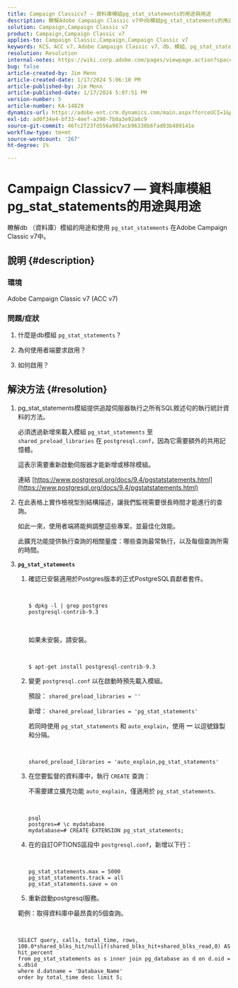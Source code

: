 ```yaml
---
title: Campaign Classicv7 — 資料庫模組pg_stat_statements的用途與用途
description: 瞭解Adobe Campaign Classic v7中db模組pg_stat_statements的用途和使用。
solution: Campaign,Campaign Classic v7
product: Campaign,Campaign Classic v7
applies-to: Campaign Classic,Campaign,Campaign Classic v7
keywords: KCS、ACC v7、Adobe Campaign Classic v7、db、模組、pg_stat_statement、FAQ、PostgreSQL、postgres
resolution: Resolution
internal-notes: https://wiki.corp.adobe.com/pages/viewpage.action?spaceKey=neolane&title=Database+performance+optimization+-+Identify+bottleneck+queries+with+execution+statistics#Databaseperformanceoptimization-Identifybottleneckquerieswithexecutionstatistics-pg_stat_statements
bug: false
article-created-by: Jim Menn
article-created-date: 1/17/2024 5:06:10 PM
article-published-by: Jim Menn
article-published-date: 1/17/2024 5:07:51 PM
version-number: 5
article-number: KA-14829
dynamics-url: https://adobe-ent.crm.dynamics.com/main.aspx?forceUCI=1&pagetype=entityrecord&etn=knowledgearticle&id=ceb6acb1-5ab5-ee11-a569-6045bd006268
exl-id: ad0f34e4-bf33-4eef-a290-7b0a3e92a6c9
source-git-commit: 46fc2f23fd556a987acb96338b6fad03b489141e
workflow-type: tm+mt
source-wordcount: '267'
ht-degree: 1%

---
```


# Campaign Classicv7 — 資料庫模組pg_stat_statements的用途與用途


瞭解db （資料庫）模組的用途和使用 `pg_stat_statements` 在Adobe Campaign Classic v7中。

## 說明 {#description}


### 環境

Adobe Campaign Classic v7 (ACC v7)



### 問題/症狀

1. 什麼是db模組 `pg_stat_statements`？

2. 為何使用者端要求啟用？

3. 如何啟用？


## 解決方法 {#resolution}


1. pg_stat_statements模組提供追蹤伺服器執行之所有SQL敘述句的執行統計資料的方法。


   必須透過新增來載入模組 `pg_stat_statements` 至 `shared_preload_libraries` 在 `postgresql.conf`，因為它需要額外的共用記憶體。


   這表示需要重新啟動伺服器才能新增或移除模組。


   連結 [https://www.postgresql.org/docs/9.4/pgstatstatements.html](https://www.postgresql.org/docs/9.4/pgstatstatements.html)
2. 在此表格上實作檢視型別結構描述，讓我們監視需要很長時間才能進行的查詢。


   如此一來，使用者端將能夠調整這些專案，並最佳化效能。


   此擴充功能提供執行查詢的相關量度：哪些查詢最常執行，以及每個查詢所需的時間。
3. <b>`pg_stat_statements`</b>

   1. 確認已安裝適用於Postgres版本的正式PostgreSQL貢獻者套件。


      <br>

      ```
      $ dpkg -l | grep postgres
      postgresql-contrib-9.3
      ```



      <br>

      如果未安裝，請安裝。


      <br>

      ```
      $ apt-get install postgresql-contrib-9.3
      ```




   2. 變更 `postgresql.conf` 以在啟動時預先載入模組。


      預設： `shared_preload_libraries = ''`


      新增： `shared_preload_libraries = 'pg_stat_statements'`


      若同時使用 `pg_stat_statements` 和 `auto_explain`，使用 <b>一</b> 以逗號錄製和分隔。


      <br>

      ```
      shared_preload_libraries = 'auto_explain,pg_stat_statements'
      ```




   3. 在您要監督的資料庫中，執行 `CREATE` 查詢：


      不需要建立擴充功能 `auto_explain`，僅適用於 `pg_stat_statements`.


      <br>

      ```
      psql
      postgres=# \c mydatabase
      mydatabase=# CREATE EXTENSION pg_stat_statements;
      ```




   4. 在的自訂OPTIONS區段中 `postgresql.conf`，新增以下行：


      <br>

      ```
      pg_stat_statements.max = 5000
      pg_stat_statements.track = all
      pg_stat_statements.save = on
      ```


   5. 重新啟動postgresql服務。



   範例：取得資料庫中最昂貴的5個查詢。


   <br>

   ```
   SELECT query, calls, total_time, rows, 100.0*shared_blks_hit/nullif(shared_blks_hit+shared_blks_read,0) AS hit_percent
   from pg_stat_statements as s inner join pg_database as d on d.oid = s.dbid
   where d.datname = 'Database_Name'
   order by total_time desc limit 5;
   ```
